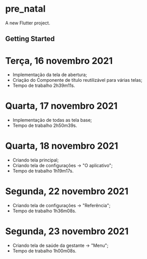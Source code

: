# pre_natal

A new Flutter project.

## Getting Started

# Terça, 16 novembro 2021
- Implementação da tela de abertura;
- Criação do Componente de título reutilizável para várias telas;
- Tempo de trabalho 2h39m11s.

# Quarta, 17 novembro 2021
- Implementação de todas as tela base;
- Tempo de trabalho 2h50m39s.
 
# Quarta, 18 novembro 2021
- Criando tela principal;
- Criando tela de configurações -> "O aplicativo";
- Tempo de trabalho 1h19m17s.

# Segunda, 22 novembro 2021
- Criando tela de configurações -> "Referência";
- Tempo de trabalho 1h36m08s.

# Segunda, 23 novembro 2021
- Criando tela de saúde da gestante -> "Menu";
- Tempo de trabalho 1h00m08s.